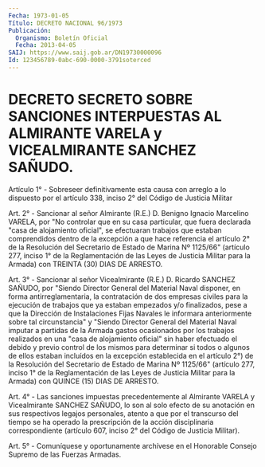 ```yaml
---
Fecha: 1973-01-05
Título: DECRETO NACIONAL 96/1973
Publicación:
  Organismo: Boletín Oficial
  Fecha: 2013-04-05
SAIJ: https://www.saij.gob.ar/DN19730000096
Id: 123456789-0abc-690-0000-3791soterced
---
```

# DECRETO SECRETO SOBRE SANCIONES INTERPUESTAS AL ALMIRANTE VARELA y VICEALMIRANTE SANCHEZ SAÑUDO.

<a id="1"></a>
Artículo 1° - Sobreseer definitivamente esta causa con arreglo a lo dispuesto por el artículo 338, inciso 2° del Código de Justicia Militar

<a id="2"></a>
Art. 2° - Sancionar al señor Almirante (R.E.) D. Benigno Ignacio Marcelino VARELA, por "No controlar que en su casa particular, que fuera declarada "casa de alojamiento oficial", se efectuaran trabajos que estaban comprendidos dentro de la excepción a que hace referencia el artículo 2° de la Resolución del Secretario de Estado de Marina Nº 1125/66" (artículo 277, inciso 1° de la Reglamentación de las Leyes de Justicia Militar para la Armada) con TREINTA (30) DIAS DE ARRESTO.

<a id="3"></a>
Art. 3° - Sancionar al señor Vicealmirante (R.E.) D. Ricardo SANCHEZ SAÑUDO, por "Siendo Director General del Material Naval disponer, en forma antirreglamentaria, la contratación de dos empresas civiles para la ejecución de trabajos que ya estaban empezados y/o finalizados, pese a que la Dirección de Instalaciones Fijas Navales le informara anteriormente sobre tal circunstancia" y "Siendo Director General del Material Naval imputar a partidas de la Armada gastos ocasionados por los trabajos realizados en una "casa de alojamiento oficial" sin haber efectuado el debido y previo control de los mismos para determinar si todos o algunos de ellos estaban incluídos en la excepción establecida en el artículo 2°) de la Resolución del Secretario de Estado de Marina Nº 1125/66" (artículo 277, inciso 1° de la Reglamentación de las Leyes de Justicia Militar para la Armada) con QUINCE (15) DIAS DE ARRESTO.

<a id="4"></a>
Art. 4° - Las sanciones impuestas precedentemente al Almirante VARELA y Vicealmirante SANCHEZ SAÑUDO, lo son al solo efecto de su anotación en sus respectivos legajos personales, atento a que por el transcurso del tiempo se ha operado la prescripción de la acción disciplinaria correspondiente (artículo 607, inciso 2° del Código de Justicia Militar).

<a id="5"></a>
Art. 5° - Comuníquese y oportunamente archívese en el Honorable Consejo Supremo de las Fuerzas Armadas.